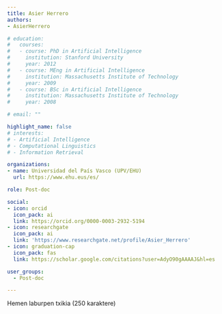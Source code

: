 ```yaml
---
title: Asier Herrero
authors:
- AsierHerrero

# education:
#   courses:
#   - course: PhD in Artificial Intelligence
#     institution: Stanford University
#     year: 2012
#   - course: MEng in Artificial Intelligence
#     institution: Massachusetts Institute of Technology
#     year: 2009
#   - course: BSc in Artificial Intelligence
#     institution: Massachusetts Institute of Technology
#     year: 2008

# email: ""

highlight_name: false
# interests:
# - Artificial Intelligence
# - Computational Linguistics
# - Information Retrieval

organizations:
- name: Universidad del País Vasco (UPV/EHU)
  url: https://www.ehu.eus/es/

role: Post-doc

social:
- icon: orcid
  icon_pack: ai
  link: https://orcid.org/0000-0003-2932-5194
- icon: researchgate
  icon_pack: ai
  link: 'https://www.researchgate.net/profile/Asier_Herrero'
- icon: graduation-cap
  icon_pack: fas
  link: https://scholar.google.com/citations?user=AdyO90gAAAAJ&hl=es

user_groups: 
  - Post-doc

---
```


Hemen laburpen txikia (250 karaktere)
